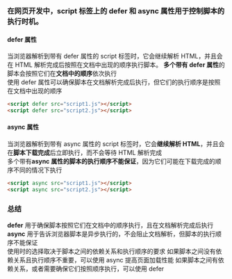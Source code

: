### 在网页开发中，script 标签上的 defer 和 async 属性用于控制脚本的执行时机。

#### defer 属性
当浏览器解析到带有 defer 属性的 script 标签时，它会继续解析 HTML，并且会在 HTML 解析完成后按照在文档中出现的顺序执行脚本。
**多个带有 defer 属性**的脚本会按照它们在**文档中的顺序**依次执行  
使用 defer 属性可以确保脚本在文档解析完成后执行，但它们的执行顺序是按照在文档中出现的顺序  
```html
<script defer src="script1.js"></script>
<script defer src="script2.js"></script>
```

#### async 属性
当浏览器解析到带有 async 属性的 script 标签时，它会**继续解析 HTML**，并且会在**脚本下载完成**后立即执行，而不会等待 HTML 解析完成  
多个带有**async 属性的脚本的执行顺序不能保证**，因为它们可能在下载完成的顺序不同的情况下执行  
```html
<script async src="script1.js"></script>
<script async src="script2.js"></script>
```

### 总结
**defer** 用于确保脚本按照它们在文档中的顺序执行，且在文档解析完成后执行  
**async** 用于告诉浏览器脚本是异步执行的，不会阻止文档解析，但脚本的执行顺序不能保证  
使用时的选择取决于脚本之间的依赖关系和执行顺序的要求
如果脚本之间没有依赖关系且执行顺序不重要，可以使用 async 提高页面加载性能
如果脚本之间有依赖关系，或者需要确保它们按照顺序执行，可以使用 defer  